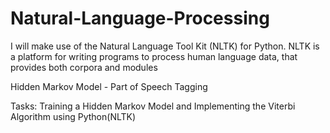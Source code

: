 # Natural-Language-Processing

I will make use of the Natural Language Tool Kit (NLTK) for Python. NLTK is a platform
for writing programs to process human language data, that provides both corpora and modules

Hidden Markov Model - Part of Speech Tagging

Tasks: Training a Hidden Markov Model and Implementing the Viterbi Algorithm using Python(NLTK) 
